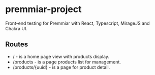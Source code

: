 # premmiar-project
Front-end testing for Premmiar with React, Typescript, MirageJS and Chakra UI.

## Routes
- / - is a home page view with products display.
- /products - is a page products list for management.
- /products/{uuid} - is a page for product detail.
